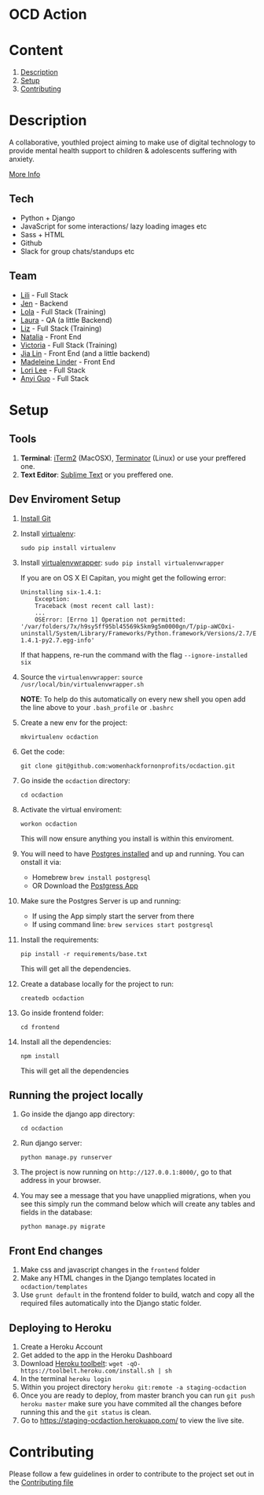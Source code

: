 # OCD Action

# Content

1. [Description](#description)
2. [Setup](#setup)
3. [Contributing](#contributing)


# Description
A collaborative, youth­led project aiming to make use of digital technology to provide mental health support to children & adolescents suffering with anxiety.

[More Info](https://github.com/womenhackfornonprofits/whfnp-wiki/wiki/Current-Projects#ocd-action)


## Tech
- Python + Django
- JavaScript for some interactions/ lazy loading images etc
- Sass + HTML
- Github
- Slack for group chats/standups etc

## Team
- [Lili](https://github.com/lili2311) - Full Stack
- [Jen](https://github.com/jsms90) - Backend
- [Lola](https://github.com/LolaPwa) - Full Stack (Training)
- [Laura](https://github.com/lmash) - QA (a little Backend)
- [Liz](https://github.com/Mawer) - Full Stack (Training)
- [Natalia](https://github.com/natalia-z) - Front End
- [Victoria](https://github.com/VAO11) - Full Stack (Training)
- [Jia Lin](https://github.com/jlin95) - Front End (and a little backend)
- [Madeleine Linder](https://github.com/madeleinel) - Front End
- [Lori Lee](https://github.com/teekirol) - Full Stack
- [Anyi Guo](https://github.com/yanniey) - Full Stack

# Setup
## Tools
1. **Terminal**: [iTerm2](https://www.iterm2.com/) (MacOSX), [Terminator](http://gnometerminator.blogspot.co.uk/p/introduction.html) (Linux) or use your preffered one.
2. **Text Editor**: [Sublime Text](http://www.sublimetext.com/) or you preffered one.

## Dev Enviroment Setup
1. [Install Git](http://git-scm.com/download/mac)

1. Install [virtualenv](https://virtualenv.pypa.io/en/stable/):

	```sudo pip install virtualenv```

2. Install [virtualenvwrapper](https://virtualenvwrapper.readthedocs.io/en/latest/install.html): ```sudo pip install virtualenvwrapper```

	If you are on OS X El Capitan, you might get the following error:
	
	```
	Uninstalling six-1.4.1:
		Exception:
      	Traceback (most recent call last):
      	...
      	OSError: [Errno 1] Operation not permitted: '/var/folders/7x/h9sy5ff95bl45569k5km9g5m0000gn/T/pip-aWCOxi-uninstall/System/Library/Frameworks/Python.framework/Versions/2.7/Extras/lib/python/six-1.4.1-py2.7.egg-info'
	```
	
	If that happens, re-run the command with the flag `--ignore-installed six`

3. Source the `virtualenvwrapper`:
	```source /usr/local/bin/virtualenvwrapper.sh```

	**NOTE**: To help do this automatically on every new shell you open add the line above to your `.bash_profile` or  `.bashrc`

4. Create a new env for the project:

	 ```mkvirtualenv ocdaction```
6. Get the code:

	```git clone git@github.com:womenhackfornonprofits/ocdaction.git```

6. Go inside the `ocdaction` directory:

	```cd ocdaction```

7. Activate the virtual enviroment:

	 ```workon ocdaction```

	 This will now ensure anything you install is within this enviroment.

8. You will need to have [Postgres installed](https://www.postgresql.org/download/) and up and running. You can onstall it via:
	- Homebrew ```brew install postgresql```
	- OR Download the [Postgress App](http://postgresapp.com/)

9. Make sure the Postgres Server is up and running:
	- If using the App simply start the server from there
	- If using command line: ``brew services start postgresql``

9. Install the requirements:

	 ```pip install -r requirements/base.txt```

	 This will get all the dependencies.

9. Create a database locally for the project to run:

	```createdb ocdaction```

10. Go inside frontend folder:

	```cd frontend```

11. Install all the dependencies:

	 ```npm install```

	 This will get all the dependencies


## Running the project locally
1. Go inside the django app directory:

	```cd ocdaction```
2. Run django server:

	```python manage.py runserver```

3. The project is now running on `http://127.0.0.1:8000/`, go to that address in your browser.
4. You may see a message that you have unapplied migrations, when you see this simply run the command below which will create any tables and fields in the database:

	```python manage.py migrate```


## Front End changes
1. Make css and javascript changes in the ```frontend``` folder
2. Make any HTML changes in the Django templates located in `ocdaction/templates`
3. Use `grunt default` in the frontend folder to build, watch and copy all the required files automatically into the Django static folder.

## Deploying to Heroku
1. Create a Heroku Account
2. Get added to the app in the Heroku Dashboard
3. Download [Heroku toolbelt](https://devcenter.heroku.com/articles/heroku-command-line): `wget -qO- https://toolbelt.heroku.com/install.sh | sh`
3. In the terminal `heroku login`
4. Within you project directory `heroku git:remote -a staging-ocdaction`
5. Once you are ready to deploy, from master branch you can run `git push heroku master` make sure you have commited all the changes before running this and the `git status` is clean.
6. Go to https://staging-ocdaction.herokuapp.com/ to view the live site.

# Contributing
Please follow a few guidelines in order to contribute to the project set out in the [Contributing file](https://github.com/womenhackfornonprofits/ocdaction/blob/master/CONTRIBUTING.md)
